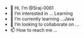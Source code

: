 - 👋 Hi, I’m @Sraj-0061
- 👀 I’m interested in ... Learning
- 🌱 I’m currently learning ...Java
- 💞️ I’m looking to collaborate on ...
- 📫 How to reach me ...

<!---
Sraj-0061/Sraj-0061 is a ✨ special ✨ repository because its `README.md` (this file) appears on your GitHub profile.
You can click the Preview link to take a look at your changes.
--->
